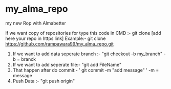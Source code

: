 # my_alma_repo
my new Rop with Almabetter

If we want copy of repositories for type this code in CMD :- git clone [add here your repo in https link]
    Example:- git clone https://github.com/rampawara99/my_alma_repo.git

1) If we want to add data seperate branch :- "git checkout -b my_branch"
    -b = branck
2) If we want to add seperate file:- "git add FileName"
3) That happen after do commit:- ' git commit -m "add message"  '
    -m = message
4) Push Data :- "git push origin"
